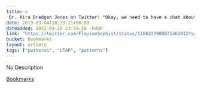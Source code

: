 ```yaml
---
title: > 
 Dr. Kira Dredgen Jones on Twitter: "Okay, we need to have a chat about Roman portraiture. My feed is now full of horrifying #Nero reconstructions and I highly suggest that you don't look directly into his eyes because he might steal your soul. Thanks to @
date: 2019-03-04T18:29:21+00:00
dateadded: 2022-04-20 23:59:20 -0400
link: "https://twitter.com/FlavianSophist/status/1100223900871462912?s=19"
bucket: Bookmarks
layout: urlnote
tags: ["patterns", "LTAP", "patterns"]
--- 
```

No Description
 <!-- end excerpt --> 
<div class='bucket'><a class='internal-link' href='/buckets/bookmarks'>Bookmarks</a></div> 
